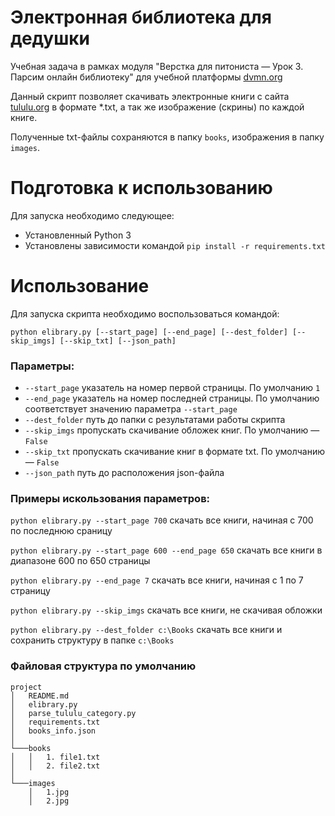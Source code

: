 # Электронная библиотека для дедушки

Учебная задача в рамках модуля "Верстка для питониста — Урок 3. Парсим онлайн библиотеку" для учебной платформы [dvmn.org](https://dvmn.org)

Данный скрипт позволяет скачивать электронные книги с сайта [tululu.org](https://tululu.org/) в формате *.txt, 
а так же изображение (скрины) по каждой книге.

Полученные txt-файлы сохраняются в папку `books`, изображения в папку `images`.



# Подготовка к использованию

Для запуска необходимо следующее:
- Установленный Python 3
- Установлены зависимости командой `pip install -r requirements.txt`

# Использование

Для запуска скрипта необходимо воспользоваться командой:
```
python elibrary.py [--start_page] [--end_page] [--dest_folder] [--skip_imgs] [--skip_txt] [--json_path]
```

### Параметры:
- `--start_page` указатель на номер первой страницы. По умолчанию `1`
- `--end_page` указатель на номер последней страницы. По умолчанию соответствует значению параметра `--start_page`
- `--dest_folder` путь до папки с результатами работы скрипта
- `--skip_imgs` пропускать скачивание обложек книг. По умолчанию — `False` 
- `--skip_txt` пропускать скачивание книг в формате txt. По умолчанию — `False`  
- `--json_path` путь до расположения json-файла

### Примеры искользования параметров:
`python elibrary.py --start_page 700` скачать все книги, начиная с 700 по последнюю сраницу  

`python elibrary.py --start_page 600 --end_page 650` скачать все книги в диапазоне 600 по 650 страницы 

`python elibrary.py --end_page 7` скачать все книги, начиная с 1 по 7 страницу

`python elibrary.py --skip_imgs` скачать все книги, не скачивая обложки

`python elibrary.py --dest_folder c:\Books` скачать все книги и сохранить структуру в папке `c:\Books`  

### Файловая структура по умолчанию
```
project
│   README.md
│   elibrary.py
│   parse_tululu_category.py
│   requirements.txt
│   books_info.json
│
└───books
│   │   1. file1.txt
│   │   2. file2.txt
│
└───images
    │   1.jpg
    │   2.jpg
```
 
